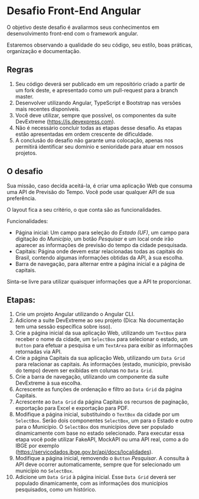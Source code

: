 # Desafio Front-End Angular

O objetivo deste desafio é avaliarmos seus conhecimentos em desenvolvimento front-end com o framework angular.

Estaremos observando a qualidade do seu código, seu estilo, boas práticas, organização e documentação.

## Regras

1. Seu código deverá ser publicado em um repositório criado a partir de um fork deste, e apresentado como um pull-request para a branch master.
2. Desenvolver utilizando Angular, TypeScript e Bootstrap nas versões mais recentes disponíveis.
3. Você deve utilizar, sempre que possível, os componentes da suite DevExtreme (https://js.devexpress.com).
4. Não é necessário concluir todas as etapas desse desafio. As etapas estão apresentadas em ordem crescente de dificuldade.
5. A conclusão do desafio não garante uma colocação, apenas nos permitirá identificar seu domínio e senioridade para atuar em nossos projetos.

## O desafio

Sua missão, caso decida aceitá-la, é criar uma aplicação Web que consuma uma API de Previsão do Tempo. Você pode usar qualquer API de sua preferência.

O layout fica a seu critério, o que conta são as funcionalidades.

Funcionalidades:

- Página inicial: Um campo para seleção do _Estado (UF)_, um campo para digitação do _Município_, um botão _Pesquisar_ e um local onde irão aparecer as informações de previsão do tempo da cidade pesquisada.
- Capitais: Página onde devem estar relacionadas todas as capitais do Brasil, contendo algumas informações obtidas da API, à sua escolha.
- Barra de navegação, para alternar entre a página inicial e a página de capitais.

Sinta-se livre para utilizar quaisquer informações que a API te proporcionar.

## Etapas:

1. Crie um projeto Angular utilizando o Angular CLI.
2. Adicione a suite DevExtreme ao seu projeto (Dica: Na documentação tem uma sessão específica sobre isso).
3. Crie a página inicial da sua aplicação Web, utilizando um `TextBox` para receber o nome da cidade, um `SelectBox` para selecionar o estado, um `Button` para efetuar a pesquisa e um `TextArea` para exibir as informações retornadas via API.
4. Crie a página Capitais da sua aplicação Web, utilizando um `Data Grid` para relacionar as capitais. As informações (estado, município, previsão do tempo) devem ser exibidas em colunas no `Data Grid`.
5. Crie a barra de navegação, utilizando um componente da suíte DevExtreme à sua escolha.
6. Acrescente as funções de ordenação e filtro ao `Data Grid` da página Capitais.
7. Acrescente ao `Data Grid` da página Capitais os recursos de paginação, exportação para Excel e exportação para PDF.
8. Modifique a página inicial, substituindo o `TextBox` da cidade por um `SelectBox`. Serão dois componentes `SelectBox`, um para o Estado e outro para o Município. O `SelectBox` dos municípios deve ser populado dinamicamente com base no estado selecionado. Para executar essa etapa você pode utilizar FakeAPI, MockAPI ou uma API real, como a do IBGE por exemplo (https://servicodados.ibge.gov.br/api/docs/localidades).
9. Modifique a página inicial, removendo o `Button` _Pesquisar_. A consulta à API deve ocorrer automaticamente, sempre que for selecionado um município no `SelectBox`.
10. Adicione um `Data Grid` à página inicial. Esse `Data Grid` deverá ser populado dinamicamente, com as informações dos municípios pesquisados, como um histórico.
